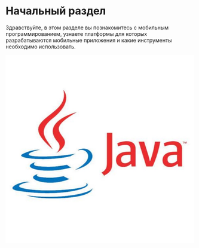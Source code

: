 # Начальный раздел

Здравствуйте, в этом разделе вы познакомитесь с мобильным программированием, узнаете платформы для которых разрабатываются мобильные приложения и какие инструменты необходимо использовать.

![](.gitbook/assets/image%20%284%29.png)

